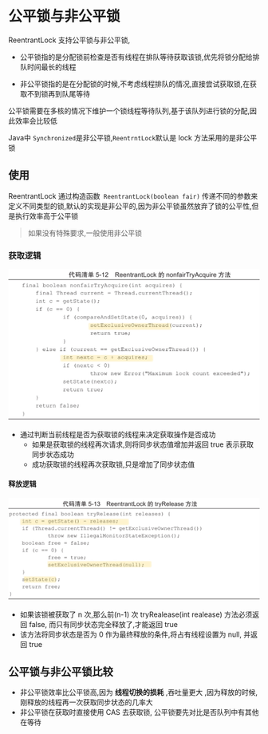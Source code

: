 # 公平锁与非公平锁

ReentrantLock 支持公平锁与非公平锁,

- 公平锁指的是分配锁前检查是否有线程在排队等待获取该锁,优先将锁分配给排队时间最长的线程

- 非公平锁指的是在分配锁的时候,不考虑线程排队的情况,直接尝试获取锁,在获取不到锁再到队尾等待

公平锁需要在多核的情况下维护一个锁线程等待队列,基于该队列进行锁的分配,因此效率会比较低

Java中 `Synchronized`是非公平锁,`ReentrntLock`默认是 lock 方法采用的是非公平锁

## 使用

ReentrantLock 通过构造函数` ReentrantLock(boolean fair)` 传递不同的参数来定义不同类型的锁,默认的实现是非公平的,因为非公平锁虽然放弃了锁的公平性,但是执行效率高于公平锁

> 如果没有特殊要求,一般使用非公平锁









### 获取逻辑

![image-20200326212943035](../../../assets/image-20200326212943035.png)

- 通过判断当前线程是否为获取锁的线程来决定获取操作是否成功
  - 如果是获取锁的线程再次请求,则将同步状态值增加并返回 true 表示获取同步状态成功
  - 成功获取锁的线程再次获取锁,只是增加了同步状态值

#### 释放逻辑

![IMG_59A5D2671218-1](../../../assets/IMG_59A5D2671218-1.jpeg)

- 如果该锁被获取了 n 次,那么前(n-1) 次 tryRealease(int realease) 方法必须返回 false, 而只有同步状态完全释放了,才能返回 true
- 该方法将同步状态是否为 0 作为最终释放的条件,将占有线程设置为 null, 并返回 true

## 公平锁与非公平锁比较

- 非公平锁效率比公平锁高,因为 **线程切换的损耗** ,吞吐量更大 ,因为释放的时候,刚释放的线程再一次获取同步状态的几率大
- 非公平锁在获取时直接使用 CAS 去获取锁, 公平锁要先对比是否队列中有其他在等待



